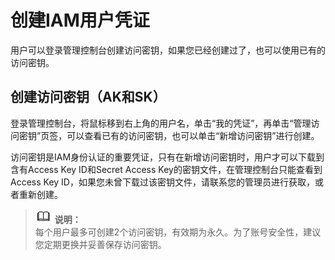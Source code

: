 # 创建IAM用户凭证<a name="dws_01_0136"></a>

用户可以登录管理控制台创建访问密钥，如果您已经创建过了，也可以使用已有的访问密钥。

## 创建访问密钥（AK和SK）<a name="section161901598115"></a>

登录管理控制台，将鼠标移到右上角的用户名，单击“我的凭证”，再单击“管理访问密钥”页签，可以查看已有的访问密钥，也可以单击“新增访问密钥”进行创建。

访问密钥是IAM身份认证的重要凭证，只有在新增访问密钥时，用户才可以下载到含有Access Key ID和Secret Access Key的密钥文件，在管理控制台只能查看到Access Key ID，如果您未曾下载过该密钥文件，请联系您的管理员进行获取，或者重新创建。

>![](public_sys-resources/icon-note.gif) **说明：**   
>每个用户最多可创建2个访问密钥，有效期为永久。为了账号安全性，建议您定期更换并妥善保存访问密钥。  

